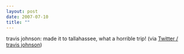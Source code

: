 ```yaml
---
layout: post
date: 2007-07-10
title: ""
---
```

travis johnson: made it to tallahassee, what a horrible trip! (via <a href="http://twitter.com/travisj/statuses/142375862">Twitter / travis johnson</a>)